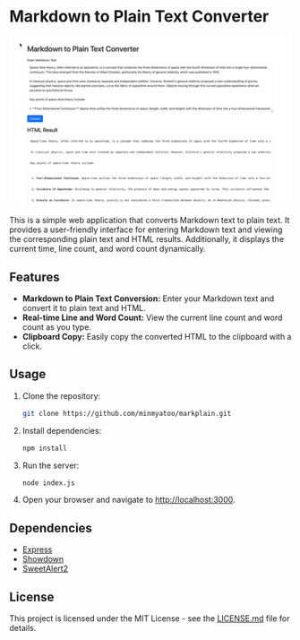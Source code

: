 # Markdown to Plain Text Converter

![img.png](img.png)

This is a simple web application that converts Markdown text to plain text. It provides a user-friendly interface for entering Markdown text and viewing the corresponding plain text and HTML results. Additionally, it displays the current time, line count, and word count dynamically.

## Features

- **Markdown to Plain Text Conversion:** Enter your Markdown text and convert it to plain text and HTML.
- **Real-time Line and Word Count:** View the current line count and word count as you type.
- **Clipboard Copy:** Easily copy the converted HTML to the clipboard with a click.

## Usage

1. Clone the repository:

    ```bash
    git clone https://github.com/minmyatoo/markplain.git
    ```

2. Install dependencies:

    ```bash
    npm install
    ```

3. Run the server:

    ```bash
    node index.js
    ```

4. Open your browser and navigate to [http://localhost:3000](http://localhost:3000).

## Dependencies

- [Express](https://expressjs.com/)
- [Showdown](https://github.com/showdownjs/showdown)
- [SweetAlert2](https://sweetalert2.github.io/)

## License

This project is licensed under the MIT License - see the [LICENSE.md](LICENSE.md) file for details.
